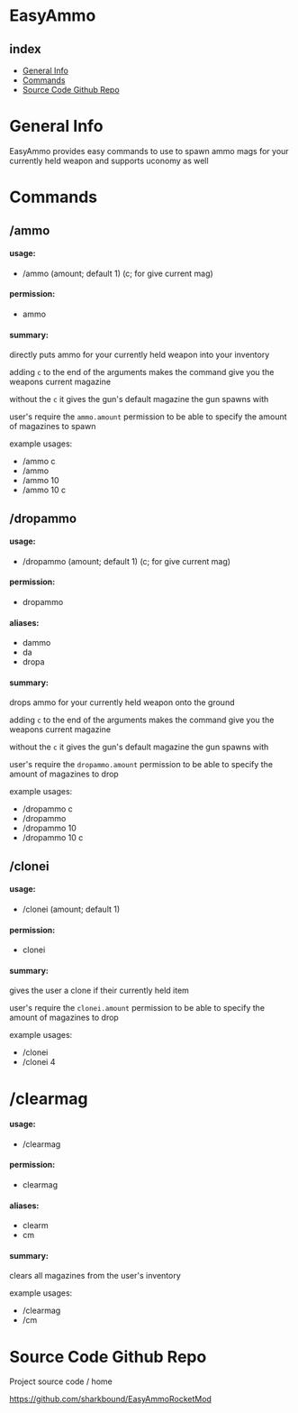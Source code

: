 # EasyAmmo
## index
* [General Info](#general-info)
* [Commands](#commands)
* [Source Code Github Repo](#source-code-github-repo)

# General Info
EasyAmmo provides easy commands to use to spawn ammo mags for your currently held weapon and supports uconomy as well

# Commands
## /ammo 
#### usage: 
* /ammo (amount; default 1) (c; for give current mag)
#### permission: 
* ammo
#### summary:
directly puts ammo for your currently held weapon into your inventory

adding `c` to the end of the arguments makes the command give you the weapons current magazine

without the `c` it gives the gun's default magazine the gun spawns with

user's require the `ammo.amount` permission to be able to specify the amount of magazines to spawn

example usages: 
* /ammo c  
* /ammo 
* /ammo 10 
* /ammo 10 c

## /dropammo 
#### usage: 
* /dropammo (amount; default 1) (c; for give current mag)
#### permission: 
* dropammo
#### aliases:
* dammo
* da
* dropa
#### summary:
drops ammo for your currently held weapon onto the ground

adding `c` to the end of the arguments makes the command give you the weapons current magazine

without the `c` it gives the gun's default magazine the gun spawns with

user's require the `dropammo.amount` permission to be able to specify the amount of magazines to drop

example usages: 
* /dropammo c  
* /dropammo 
* /dropammo 10 
* /dropammo 10 c

## /clonei 
#### usage: 
* /clonei (amount; default 1)
#### permission: 
* clonei
#### summary:
gives the user a clone if their currently held item

user's require the `clonei.amount` permission to be able to specify the amount of magazines to drop

example usages: 
* /clonei   
* /clonei 4

# /clearmag
#### usage: 
* /clearmag
#### permission: 
* clearmag
#### aliases:
* clearm
* cm
#### summary:
clears all magazines from the user's inventory

example usages: 
* /clearmag
* /cm   


# Source Code Github Repo
Project source code / home

https://github.com/sharkbound/EasyAmmoRocketMod